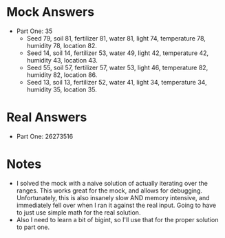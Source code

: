 # Mock Answers
- Part One: 35
  - Seed 79, soil 81, fertilizer 81, water 81, light 74, temperature 78, humidity 78, location 82.
  - Seed 14, soil 14, fertilizer 53, water 49, light 42, temperature 42, humidity 43, location 43.
  - Seed 55, soil 57, fertilizer 57, water 53, light 46, temperature 82, humidity 82, location 86.
  - Seed 13, soil 13, fertilizer 52, water 41, light 34, temperature 34, humidity 35, location 35.

# Real Answers
- Part One: 26273516

# Notes
- I solved the mock with a naive solution of actually iterating over the ranges. This works great for the mock, and allows for debugging. Unfortunately, this is also insanely slow AND memory intensive, and immediately fell over when I ran it against the real input. Going to have to just use simple math for the real solution.
- Also I need to learn a bit of bigint, so I'll use that for the proper solution to part one.
